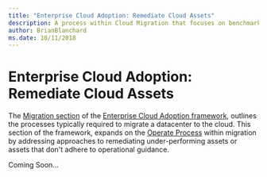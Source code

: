 ```yaml
---
title: "Enterprise Cloud Adoption: Remediate Cloud Assets"
description: A process within Cloud Migration that focuses on benchmarking performance and optimizing assets
author: BrianBlanchard
ms.date: 10/11/2018
---
```


# Enterprise Cloud Adoption: Remediate Cloud Assets

The [Migration section](../overview.md) of the [Enterprise Cloud Adoption framework](../../overview.md), outlines the processes typically required to migrate a datacenter to the cloud. This section of the framework, expands on the [Operate Process](overview.md) within migration by addressing approaches to remediating under-performing assets or assets that don't adhere to operational guidance.

Coming Soon...